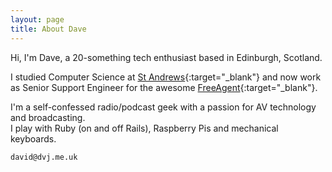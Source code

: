 ```yaml
---
layout: page
title: About Dave
---
```


Hi, I'm Dave, a 20-something tech enthusiast based in Edinburgh, Scotland.

I studied Computer Science at [St Andrews](http://www.cs.st-andrews.ac.uk){:target="_blank"} and now work as Senior Support Engineer for the awesome [FreeAgent](http://www.freeagent.com){:target="_blank"}.

I'm a self-confessed radio/podcast geek with a passion for AV technology and broadcasting.  
I play with Ruby (on and off Rails), Raspberry Pis and mechanical keyboards.  

`david@dvj.me.uk`
